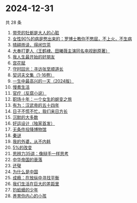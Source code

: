 # 2024-12-31

共 28 条

<!-- BEGIN WEREAD -->
<!-- 最后更新时间 2024-12-31 13:14:14 +0800 -->
1. [带壳的牡蛎是大人的心脏](https://weread.qq.com/web/bookDetail/d3732c70813ab7d40g016625)
1. [女性90%的病是憋出来的：罗博士教你不憋屈，不上火，不生病](https://weread.qq.com/web/bookDetail/c0632aa07203c294c069e84)
1. [晴耕雨读，得闲饮茶](https://weread.qq.com/web/bookDetail/e39320b0813ab8447g0133f8)
1. [大奉打更人（王鹤棣、田曦薇主演同名电视剧原著）](https://weread.qq.com/web/bookDetail/72432c2071c4a37d72460a5)
1. [我人生最开始的好朋友](https://weread.qq.com/web/bookDetail/d5432980813ab96fbg0196e0)
1. [宫花赋](https://weread.qq.com/web/bookDetail/2d932800813ab97d4g0169ab)
1. [守时回光：寻访张至顺道长](https://weread.qq.com/web/bookDetail/18b324a0813ab9818g0186df)
1. [契诃夫文集（1-16卷）](https://weread.qq.com/web/bookDetail/f6532c4071d82aeef6505a8)
1. [一生中最高兴的一天（2024版）](https://weread.qq.com/web/bookDetail/3fc328c0813ab899ag016d7c)
1. [慢煮生活](https://weread.qq.com/web/bookDetail/e02324f072253196e021d5d)
1. [官疗（反腐小说）](https://weread.qq.com/web/bookDetail/34a32890813ab96b0g016c03)
1. [职场十年：一个女生的蜕变之旅](https://weread.qq.com/web/bookDetail/327325b0813ab9717g014fa0)
1. [有为：汉武帝的五十四年](https://weread.qq.com/web/bookDetail/dba32c60813ab9884g015826)
1. [日子不慌不忙，我们来日方长](https://weread.qq.com/web/bookDetail/16232390813ab73dfg015636)
1. [沉默的大多数](https://weread.qq.com/web/bookDetail/84632ce071d57587846de1c)
1. [好运设计（独家首发）](https://weread.qq.com/web/bookDetail/6ef32e40813ab8e9bg014638)
1. [无条件投降博物馆](https://weread.qq.com/web/bookDetail/e0c32c90813ab9859g012683)
1. [秦谜](https://weread.qq.com/web/bookDetail/67732020813ab986dg011fd2)
1. [我的外婆，从不内耗](https://weread.qq.com/web/bookDetail/1b732f30813ab8b37g0121a2)
1. [5%的改变](https://weread.qq.com/web/bookDetail/39e32100813ab7120g01631e)
1. [思辨力35讲：像辩手一样思考](https://weread.qq.com/web/bookDetail/cf132e10813ab92e9g018088)
1. [中华帝国的衰落](https://weread.qq.com/web/bookDetail/0c8325e05d1f110c8edf190)
1. [还璧](https://weread.qq.com/web/bookDetail/122320b0813ab978ag018f64)
1. [为什么是中国](https://weread.qq.com/web/bookDetail/f3232fe07239b3b7f32034a)
1. [成瘾：在放纵中寻找平衡](https://weread.qq.com/web/bookDetail/9e8321b0813ab7bf1g013230)
1. [我们生活在巨大的差距里](https://weread.qq.com/web/bookDetail/286329405b40f728668c477)
1. [钓蛤蟆的少年](https://weread.qq.com/web/bookDetail/79a329a0813ab97e3g01273b)
1. [养育你内心的小孩](https://weread.qq.com/web/bookDetail/97b32250728dd5ce97bf340)
<!-- END WEREAD -->